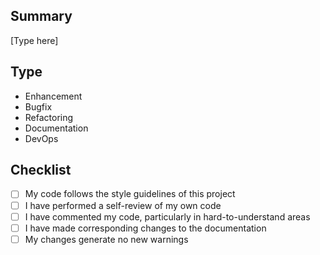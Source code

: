 ## Summary

[Type here]

## Type
<!-- Delete options that are not relevant -->
- Enhancement
- Bugfix
- Refactoring
- Documentation
- DevOps

## Checklist

- [ ] My code follows the style guidelines of this project
- [ ] I have performed a self-review of my own code
- [ ] I have commented my code, particularly in hard-to-understand areas
- [ ] I have made corresponding changes to the documentation
- [ ] My changes generate no new warnings
